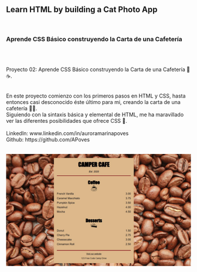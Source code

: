 ## Learn HTML by building a Cat Photo App
<br>

### Aprende CSS Básico construyendo la Carta de una Cafetería
<br>
<br>

Proyecto 02: Aprende CSS Básico construyendo la Carta de una Cafetería 🍰☕.

<br>
En este proyecto comienzo con los primeros pasos en HTML y CSS, hasta entonces casi desconocido éste último para mi, creando la carta de una cafetería 🍩🥤.
<br>
Siguiendo con la sintaxis básica y elemental de HTML, me ha maravillado ver las diferentes posibilidades que ofrece CSS 🎨.
<br>
<br>
LinkedIn: www.linkedin.com/in/auroramarinapoves
<br>
Github: https://github.com/APoves
<br>
<br>

![image](https://github.com/APoves/Responsive-Web-Design/blob/main/02%20Cafe%20Menu/Cafe%20Menu.jpg)
